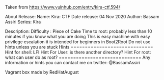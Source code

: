 Taken from https://www.vulnhub.com/entry/kira-ctf,594/ 

About Release:
    Name: Kira: CTF
    Date release: 04 Nov 2020
    Author: Bassam Assiri
    Series: Kira

Description:
    Difficulty : Piece of Cake
    Time to root: probably less than 10 minutes if you know what you are doing
    This is easy machine with easy privilege escalation it is intended for beginners in Boot2Root
    Do not use hints unless you are stuck
  Hints
    ============================= Hint for shell: LFI
    Hint For User: is there another directory?
    Hint For root: what can user do as root?
    =============================
    Any information or hints you can contact me on twitter: @BassamAssiri

Vagrant box made by RedHatAugust
